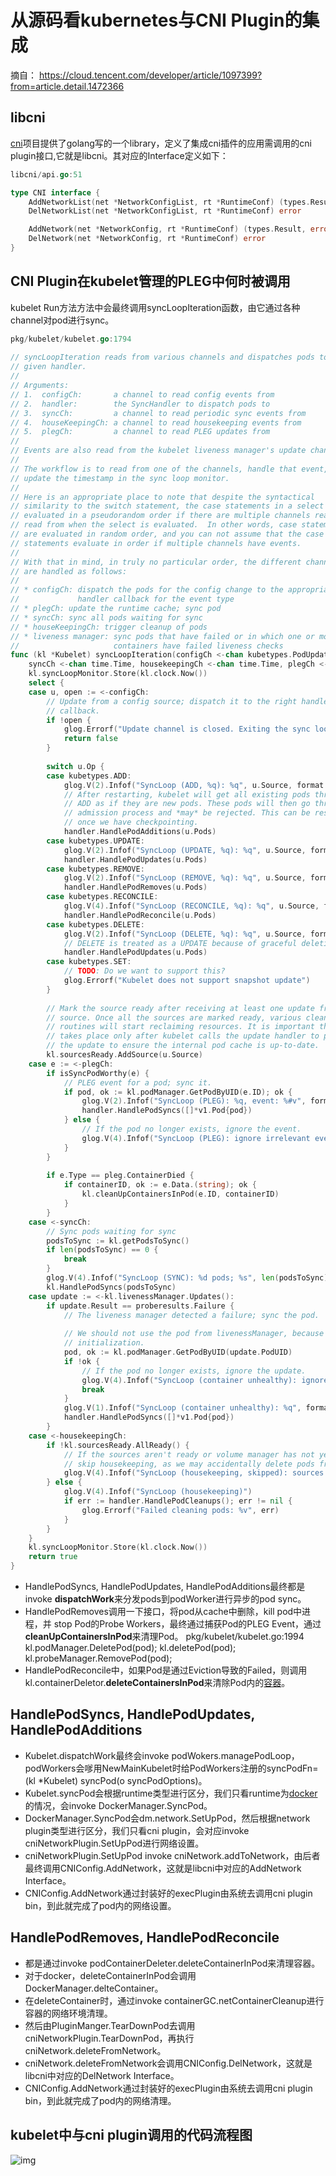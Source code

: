 # 从源码看kubernetes与CNI Plugin的集成

摘自： https://cloud.tencent.com/developer/article/1097399?from=article.detail.1472366



## libcni

[cni](https://github.com/containernetworking/cni)项目提供了golang写的一个library，定义了集成cni插件的应用需调用的cni plugin接口,它就是libcni。其对应的Interface定义如下：

```go
libcni/api.go:51

type CNI interface {
	AddNetworkList(net *NetworkConfigList, rt *RuntimeConf) (types.Result, error)
	DelNetworkList(net *NetworkConfigList, rt *RuntimeConf) error

	AddNetwork(net *NetworkConfig, rt *RuntimeConf) (types.Result, error)
	DelNetwork(net *NetworkConfig, rt *RuntimeConf) error
}
```



## CNI Plugin在kubelet管理的PLEG中何时被调用

kubelet Run方法方法中会最终调用syncLoopIteration函数，由它通过各种channel对pod进行sync。

```go
pkg/kubelet/kubelet.go:1794
    
// syncLoopIteration reads from various channels and dispatches pods to the
// given handler.
//
// Arguments:
// 1.  configCh:       a channel to read config events from
// 2.  handler:        the SyncHandler to dispatch pods to
// 3.  syncCh:         a channel to read periodic sync events from
// 4.  houseKeepingCh: a channel to read housekeeping events from
// 5.  plegCh:         a channel to read PLEG updates from
//
// Events are also read from the kubelet liveness manager's update channel.
//
// The workflow is to read from one of the channels, handle that event, and
// update the timestamp in the sync loop monitor.
//
// Here is an appropriate place to note that despite the syntactical
// similarity to the switch statement, the case statements in a select are
// evaluated in a pseudorandom order if there are multiple channels ready to
// read from when the select is evaluated.  In other words, case statements
// are evaluated in random order, and you can not assume that the case
// statements evaluate in order if multiple channels have events.
//
// With that in mind, in truly no particular order, the different channels
// are handled as follows:
//
// * configCh: dispatch the pods for the config change to the appropriate
//             handler callback for the event type
// * plegCh: update the runtime cache; sync pod
// * syncCh: sync all pods waiting for sync
// * houseKeepingCh: trigger cleanup of pods
// * liveness manager: sync pods that have failed or in which one or more
//                     containers have failed liveness checks
func (kl *Kubelet) syncLoopIteration(configCh <-chan kubetypes.PodUpdate, handler SyncHandler,
	syncCh <-chan time.Time, housekeepingCh <-chan time.Time, plegCh <-chan *pleg.PodLifecycleEvent) bool {
	kl.syncLoopMonitor.Store(kl.clock.Now())
	select {
	case u, open := <-configCh:
		// Update from a config source; dispatch it to the right handler
		// callback.
		if !open {
			glog.Errorf("Update channel is closed. Exiting the sync loop.")
			return false
		}
    
		switch u.Op {
		case kubetypes.ADD:
			glog.V(2).Infof("SyncLoop (ADD, %q): %q", u.Source, format.Pods(u.Pods))
			// After restarting, kubelet will get all existing pods through
			// ADD as if they are new pods. These pods will then go through the
			// admission process and *may* be rejected. This can be resolved
			// once we have checkpointing.
			handler.HandlePodAdditions(u.Pods)
		case kubetypes.UPDATE:
			glog.V(2).Infof("SyncLoop (UPDATE, %q): %q", u.Source, format.PodsWithDeletiontimestamps(u.Pods))
			handler.HandlePodUpdates(u.Pods)
		case kubetypes.REMOVE:
			glog.V(2).Infof("SyncLoop (REMOVE, %q): %q", u.Source, format.Pods(u.Pods))
			handler.HandlePodRemoves(u.Pods)
		case kubetypes.RECONCILE:
			glog.V(4).Infof("SyncLoop (RECONCILE, %q): %q", u.Source, format.Pods(u.Pods))
			handler.HandlePodReconcile(u.Pods)
		case kubetypes.DELETE:
			glog.V(2).Infof("SyncLoop (DELETE, %q): %q", u.Source, format.Pods(u.Pods))
			// DELETE is treated as a UPDATE because of graceful deletion.
			handler.HandlePodUpdates(u.Pods)
		case kubetypes.SET:
			// TODO: Do we want to support this?
			glog.Errorf("Kubelet does not support snapshot update")
		}
    
		// Mark the source ready after receiving at least one update from the
		// source. Once all the sources are marked ready, various cleanup
		// routines will start reclaiming resources. It is important that this
		// takes place only after kubelet calls the update handler to process
		// the update to ensure the internal pod cache is up-to-date.
		kl.sourcesReady.AddSource(u.Source)
	case e := <-plegCh:
		if isSyncPodWorthy(e) {
			// PLEG event for a pod; sync it.
			if pod, ok := kl.podManager.GetPodByUID(e.ID); ok {
				glog.V(2).Infof("SyncLoop (PLEG): %q, event: %#v", format.Pod(pod), e)
				handler.HandlePodSyncs([]*v1.Pod{pod})
			} else {
				// If the pod no longer exists, ignore the event.
				glog.V(4).Infof("SyncLoop (PLEG): ignore irrelevant event: %#v", e)
			}
		}
    
		if e.Type == pleg.ContainerDied {
			if containerID, ok := e.Data.(string); ok {
				kl.cleanUpContainersInPod(e.ID, containerID)
			}
		}
	case <-syncCh:
		// Sync pods waiting for sync
		podsToSync := kl.getPodsToSync()
		if len(podsToSync) == 0 {
			break
		}
		glog.V(4).Infof("SyncLoop (SYNC): %d pods; %s", len(podsToSync), format.Pods(podsToSync))
		kl.HandlePodSyncs(podsToSync)
	case update := <-kl.livenessManager.Updates():
		if update.Result == proberesults.Failure {
			// The liveness manager detected a failure; sync the pod.
    
			// We should not use the pod from livenessManager, because it is never updated after
			// initialization.
			pod, ok := kl.podManager.GetPodByUID(update.PodUID)
			if !ok {
				// If the pod no longer exists, ignore the update.
				glog.V(4).Infof("SyncLoop (container unhealthy): ignore irrelevant update: %#v", update)
				break
			}
			glog.V(1).Infof("SyncLoop (container unhealthy): %q", format.Pod(pod))
			handler.HandlePodSyncs([]*v1.Pod{pod})
		}
	case <-housekeepingCh:
		if !kl.sourcesReady.AllReady() {
			// If the sources aren't ready or volume manager has not yet synced the states,
			// skip housekeeping, as we may accidentally delete pods from unready sources.
			glog.V(4).Infof("SyncLoop (housekeeping, skipped): sources aren't ready yet.")
		} else {
			glog.V(4).Infof("SyncLoop (housekeeping)")
			if err := handler.HandlePodCleanups(); err != nil {
				glog.Errorf("Failed cleaning pods: %v", err)
			}
		}
	}
	kl.syncLoopMonitor.Store(kl.clock.Now())
	return true
}
```

- HandlePodSyncs, HandlePodUpdates, HandlePodAdditions最终都是invoke **dispatchWork**来分发pods到podWorker进行异步的pod sync。
- HandlePodRemoves调用一下接口，将pod从cache中删除，kill pod中进程，并   stop Pod的Probe Workers，最终通过捕获Pod的PLEG Event，通过**cleanUpContainersInPod**来清理Pod。 pkg/kubelet/kubelet.go:1994 kl.podManager.DeletePod(pod); kl.deletePod(pod); kl.probeManager.RemovePod(pod);
- HandlePodReconcile中，如果Pod是通过Eviction导致的Failed，则调用kl.containerDeletor.**deleteContainersInPod**来清除Pod内的[容器](https://cloud.tencent.com/product/tke?from=10680)。



## HandlePodSyncs, HandlePodUpdates, HandlePodAdditions

- Kubelet.dispatchWork最终会invoke podWokers.managePodLoop，podWorkers会嗲用NewMainKubelet时给PodWorkers注册的syncPodFn= (kl *Kubelet) syncPod(o syncPodOptions)。
- Kubelet.syncPod会根据runtime类型进行区分，我们只看runtime为[docker](https://cloud.tencent.com/product/tke?from=10680)的情况，会invoke DockerManager.SyncPod。
- DockerManager.SyncPod会dm.network.SetUpPod，然后根据network plugin类型进行区分，我们只看cni plugin，会对应invoke cniNetworkPlugin.SetUpPod进行网络设置。
- cniNetworkPlugin.SetUpPod invoke cniNetwork.addToNetwork，由后者最终调用CNIConfig.AddNetwork，这就是libcni中对应的AddNetwork Interface。
- CNIConfig.AddNetwork通过封装好的execPlugin由系统去调用cni plugin bin，到此就完成了pod内的网络设置。



## HandlePodRemoves, HandlePodReconcile

- 都是通过invoke podContainerDeleter.deleteContainerInPod来清理容器。
- 对于docker，deleteContainerInPod会调用DockerManager.delteContainer。
- 在deleteContainer时，通过invoke containerGC.netContainerCleanup进行容器的网络环境清理。
- 然后由PluginManger.TearDownPod去调用cniNetworkPlugin.TearDownPod，再执行cniNetwork.deleteFromNetwork。
- cniNetwork.deleteFromNetwork会调用CNIConfig.DelNetwork，这就是libcni中对应的DelNetwork Interface。
- CNIConfig.AddNetwork通过封装好的execPlugin由系统去调用cni plugin bin，到此就完成了pod内的网络清理。



## kubelet中与cni plugin调用的代码流程图

![img](https://ask.qcloudimg.com/http-save/yehe-1642192/2ith63c3yd.png?imageView2/2/w/1620)